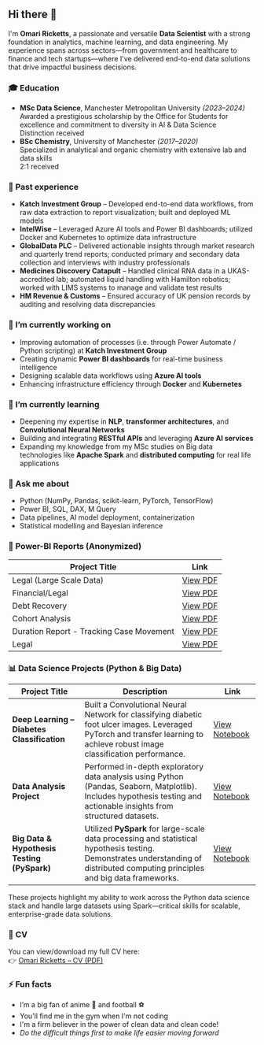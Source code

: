 ## Hi there 👋

I'm **Omari Ricketts**, a passionate and versatile **Data Scientist** with a strong foundation in analytics, machine learning, and data engineering. My experience spans across sectors—from government and healthcare to finance and tech startups—where I've delivered end-to-end data solutions that drive impactful business decisions.

### 🎓 Education
- **MSc Data Science**, Manchester Metropolitan University *(2023–2024)*  
  Awarded a prestigious scholarship by the Office for Students for excellence and commitment to diversity in AI & Data Science  
  Distinction received
- **BSc Chemistry**, University of Manchester *(2017–2020)*  
  Specialized in analytical and organic chemistry with extensive lab and data skills  
  2:1 received

### 💼 Past experience
- **Katch Investment Group** – Developed end-to-end data workflows, from raw data extraction to report visualization; built and deployed ML models  
- **IntelWise** – Leveraged Azure AI tools and Power BI dashboards; utilized Docker and Kubernetes to optimize data infrastructure  
- **GlobalData PLC** – Delivered actionable insights through market research and quarterly trend reports; conducted primary and secondary data collection and interviews with industry professionals  
- **Medicines Discovery Catapult** – Handled clinical RNA data in a UKAS-accredited lab; automated liquid handling with Hamilton robotics; worked with LIMS systems to manage and validate test results  
- **HM Revenue & Customs** – Ensured accuracy of UK pension records by auditing and resolving data discrepancies

### 🔭 I’m currently working on
- Improving automation of processes (i.e. through Power Automate / Python scripting) at **Katch Investment Group**  
- Creating dynamic **Power BI dashboards** for real-time business intelligence  
- Designing scalable data workflows using **Azure AI tools**  
- Enhancing infrastructure efficiency through **Docker** and **Kubernetes**

### 🌱 I’m currently learning
- Deepening my expertise in **NLP**, **transformer architectures**, and **Convolutional Neural Networks**  
- Building and integrating **RESTful APIs** and leveraging **Azure AI services**  
- Expanding my knowledge from my MSc studies on Big data technologies like **Apache Spark** and **distributed computing** for real life applications

### 💬 Ask me about
- Python (NumPy, Pandas, scikit-learn, PyTorch, TensorFlow)  
- Power BI, SQL, DAX, M Query  
- Data pipelines, AI model deployment, containerization  
- Statistical modelling and Bayesian inference  

### 🚀 Power-BI Reports (Anonymized)

| Project Title | Link |
|---------------|------|
| Legal (Large Scale Data) | [View PDF](https://github.com/oricketts20/oricketts20/blob/main/hpanon.pdf) |
| Financial/Legal | [View PDF](https://github.com/oricketts20/oricketts20/blob/main/Sen%20anon.pdf) |
| Debt Recovery  | [View PDF](https://github.com/oricketts20/oricketts20/blob/main/AG%20ANON.pdf) |
| Cohort Analysis | [View PDF](https://github.com/oricketts20/oricketts20/blob/main/cpanon1.pdf) |
| Duration Report - Tracking Case Movement | [View PDF](https://github.com/oricketts20/oricketts20/blob/main/planon.pdf) |
| Legal | [View PDF](https://github.com/oricketts20/oricketts20/blob/main/pcanon.pdf) |

### 📊 Data Science Projects (Python & Big Data)

| Project Title | Description | Link |
|---------------|-------------|------|
| **Deep Learning – Diabetes Classification** | Built a Convolutional Neural Network for classifying diabetic foot ulcer images. Leveraged PyTorch and transfer learning to achieve robust image classification performance. | [View Notebook](https://github.com/oricketts20/oricketts20/blob/main/Deep%20Learning%20Diabetes%20Classification%20DFUC_fixed.ipynb) |
| **Data Analysis Project** | Performed in-depth exploratory data analysis using Python (Pandas, Seaborn, Matplotlib). Includes hypothesis testing and actionable insights from structured datasets. | [View Notebook](https://github.com/oricketts20/oricketts20/blob/main/Data%20Analysis%20Project.ipynb) |
| **Big Data & Hypothesis Testing (PySpark)** | Utilized **PySpark** for large-scale data processing and statistical hypothesis testing. Demonstrates understanding of distributed computing principles and big data frameworks. | [View Notebook](https://github.com/oricketts20/oricketts20/blob/main/PYSPARK%20Big%20Data%20project%20and%20Hypothesis%20Testing.ipynb) |

These projects highlight my ability to work across the Python data science stack and handle large datasets using Spark—critical skills for scalable, enterprise-grade data solutions.

### 📄 CV

You can view/download my full CV here:  
👉 [Omari Ricketts – CV (PDF)](https://github.com/oricketts20/oricketts20/blob/main/omari.pdf)

### ⚡ Fun facts
- I’m a big fan of anime 🎥 and football ⚽  
- You'll find me in the gym when I'm not coding  
- I'm a firm believer in the power of clean data and clean code!  
- *Do the difficult things first to make life easier moving forward*




